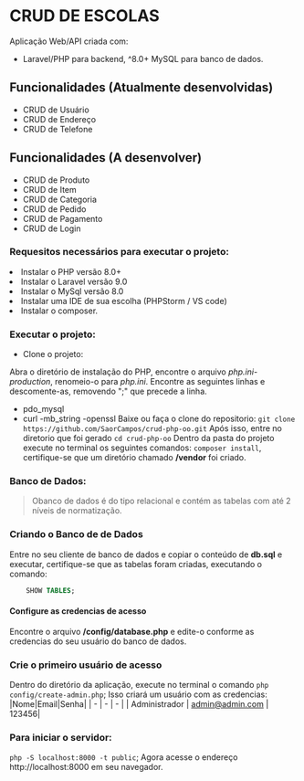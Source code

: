 # CRUD DE ESCOLAS
Aplicação Web/API criada com:
- Laravel/PHP para backend, ^8.0+
MySQL para banco de dados.

## Funcionalidades (Atualmente desenvolvidas)
<ul>
<li>CRUD de Usuário</li>
<li>CRUD de Endereço</li>
<li>CRUD de Telefone</li>
</ul>

## Funcionalidades (A desenvolver)
<ul>
<li>CRUD de Produto</li>
<li>CRUD de Item</li>
<li>CRUD de Categoria</li>
<li>CRUD de Pedido</li>
<li>CRUD de Pagamento</li>
<li>CRUD de Login</li>
</ul>

### Requesitos necessários para executar o projeto:
<li>Instalar o PHP versão 8.0+</li>
<li>Instalar o Laravel versão 9.0</li>
<li>Instalar o MySql versão 8.0</li>
<li>Instalar uma IDE de sua escolha (PHPStorm / VS code)</li>
<li>Instalar o composer.</li>

### Executar o projeto:
<ul>
<li>Clone o projeto: </li>
</ul>

Abra o diretório de instalação do PHP, encontre o arquivo *php.ini-production*, renomeio-o para *php.ini*.
Encontre as seguintes linhas e descomente-as, removendo ";" que precede a linha.
- pdo_mysql
- curl
-mb_string
-openssl
Baixe ou faça o clone do repositorio:
`git clone https://github.com/SaorCampos/crud-php-oo.git`
Após isso, entre no diretorio que foi gerado
`cd crud-php-oo`
Dentro da pasta do projeto execute no terminal os seguintes comandos:
`composer install`,
certifique-se que um diretório chamado **/vendor** foi criado.

### Banco de Dados:
> Obanco de dados é do tipo relacional e contém as tabelas com até 2 níveis de normatização.
### Criando o Banco de de Dados
Entre no seu cliente de banco de dados e copiar o conteúdo de **db.sql** e executar,
certifique-se que as tabelas foram criadas, executando o comando:
```sql
    SHOW TABLES;
```
#### Configure as credencias de acesso
Encontre o arquivo **/config/database.php** e edite-o conforme as credencias do seu usuário do banco de dados.

### Crie o primeiro usuário de acesso
Dentro do diretório da aplicação, execute no terminal o comando
`php config/create-admin.php`;
Isso criará um usuário com as credencias:
|Nome|Email|Senha|
| -  |   - |  -  |
| Administrador | admin@admin.com | 123456|
### Para iniciar o servidor:
`php -S localhost:8000 -t public`;
Agora acesse o endereço http://localhost:8000 em seu navegador.
